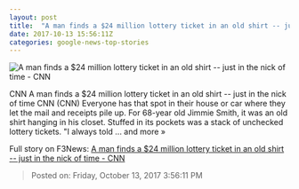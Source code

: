 ```yaml
---
layout: post
title:  "A man finds a $24 million lottery ticket in an old shirt -- just in the nick of time - CNN"
date: 2017-10-13 15:56:11Z
categories: google-news-top-stories
---
```


![A man finds a $24 million lottery ticket in an old shirt -- just in the nick of time - CNN](http://cdn.cnn.com/cnnnext/dam/assets/171013100056-lottery-winner-super-tease.jpg)

CNN A man finds a $24 million lottery ticket in an old shirt -- just in the nick of time CNN (CNN) Everyone has that spot in their house or car where they let the mail and receipts pile up. For 68-year old Jimmie Smith, it was an old shirt hanging in his closet. Stuffed in its pockets was a stack of unchecked lottery tickets. "I always told ... and more »


Full story on F3News: [A man finds a $24 million lottery ticket in an old shirt -- just in the nick of time - CNN](http://www.f3nws.com/n/RVNb2G)

> Posted on: Friday, October 13, 2017 3:56:11 PM
